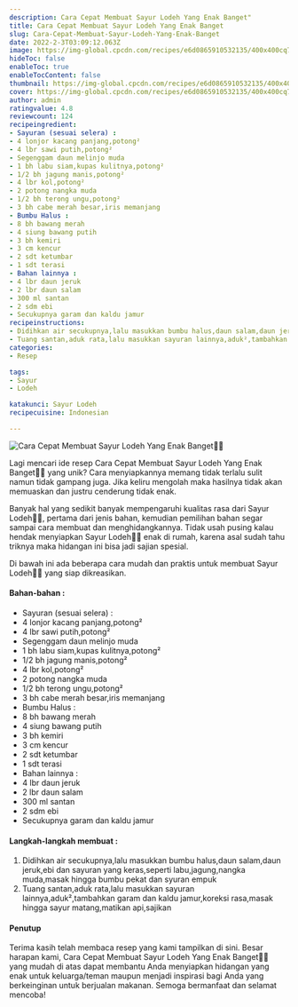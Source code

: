 ```yaml
---
description: Cara Cepat Membuat Sayur Lodeh Yang Enak Banget"
title: Cara Cepat Membuat Sayur Lodeh Yang Enak Banget
slug: Cara-Cepat-Membuat-Sayur-Lodeh-Yang-Enak-Banget
date: 2022-2-3T03:09:12.063Z
image: https://img-global.cpcdn.com/recipes/e6d0865910532135/400x400cq70/photo.jpg
hideToc: false
enableToc: true
enableTocContent: false
thumbnail: https://img-global.cpcdn.com/recipes/e6d0865910532135/400x400cq70/photo.jpg
cover: https://img-global.cpcdn.com/recipes/e6d0865910532135/400x400cq70/photo.jpg
author: admin
ratingvalue: 4.8
reviewcount: 124
recipeingredient:
- Sayuran (sesuai selera) :
- 4 lonjor kacang panjang,potong²
- 4 lbr sawi putih,potong²
- Segenggam daun melinjo muda
- 1 bh labu siam,kupas kulitnya,potong²
- 1/2 bh jagung manis,potong²
- 4 lbr kol,potong²
- 2 potong nangka muda
- 1/2 bh terong ungu,potong²
- 3 bh cabe merah besar,iris memanjang
- Bumbu Halus :
- 8 bh bawang merah
- 4 siung bawang putih
- 3 bh kemiri
- 3 cm kencur
- 2 sdt ketumbar
- 1 sdt terasi
- Bahan lainnya :
- 4 lbr daun jeruk
- 2 lbr daun salam
- 300 ml santan
- 2 sdm ebi
- Secukupnya garam dan kaldu jamur
recipeinstructions:
- Didihkan air secukupnya,lalu masukkan bumbu halus,daun salam,daun jeruk,ebi dan sayuran yang keras,seperti labu,jagung,nangka muda,masak hingga bumbu pekat dan syuran empuk
- Tuang santan,aduk rata,lalu masukkan sayuran lainnya,aduk²,tambahkan garam dan kaldu jamur,koreksi rasa,masak hingga sayur matang,matikan api,sajikan
categories:
- Resep

tags:
- Sayur
- Lodeh

katakunci: Sayur Lodeh
recipecuisine: Indonesian

---
```


![Cara Cepat Membuat Sayur Lodeh Yang Enak Banget👩‍🍳](https://img-global.cpcdn.com/recipes/e6d0865910532135/400x400cq70/photo.jpg)

Lagi mencari ide resep Cara Cepat Membuat Sayur Lodeh Yang Enak Banget👩‍🍳 yang unik? Cara menyiapkannya memang tidak terlalu sulit namun tidak gampang juga. Jika keliru mengolah maka hasilnya tidak akan memuaskan dan justru cenderung tidak enak.

Banyak hal yang sedikit banyak mempengaruhi kualitas rasa dari Sayur Lodeh👩‍🍳, pertama dari jenis bahan, kemudian pemilihan bahan segar sampai cara membuat dan menghidangkannya. Tidak usah pusing kalau hendak menyiapkan Sayur Lodeh👩‍🍳 enak di rumah, karena asal sudah tahu triknya maka hidangan ini bisa jadi sajian spesial.

Di bawah ini ada beberapa cara mudah dan praktis untuk membuat Sayur Lodeh👩‍🍳 yang siap dikreasikan.

<!--inarticleads1-->

#### Bahan-bahan :

- Sayuran (sesuai selera) :
- 4 lonjor kacang panjang,potong²
- 4 lbr sawi putih,potong²
- Segenggam daun melinjo muda
- 1 bh labu siam,kupas kulitnya,potong²
- 1/2 bh jagung manis,potong²
- 4 lbr kol,potong²
- 2 potong nangka muda
- 1/2 bh terong ungu,potong²
- 3 bh cabe merah besar,iris memanjang
- Bumbu Halus :
- 8 bh bawang merah
- 4 siung bawang putih
- 3 bh kemiri
- 3 cm kencur
- 2 sdt ketumbar
- 1 sdt terasi
- Bahan lainnya :
- 4 lbr daun jeruk
- 2 lbr daun salam
- 300 ml santan
- 2 sdm ebi
- Secukupnya garam dan kaldu jamur

<!--inarticleads2-->

#### Langkah-langkah membuat :

1. Didihkan air secukupnya,lalu masukkan bumbu halus,daun salam,daun jeruk,ebi dan sayuran yang keras,seperti labu,jagung,nangka muda,masak hingga bumbu pekat dan syuran empuk
1. Tuang santan,aduk rata,lalu masukkan sayuran lainnya,aduk²,tambahkan garam dan kaldu jamur,koreksi rasa,masak hingga sayur matang,matikan api,sajikan

#### Penutup

Terima kasih telah membaca resep yang kami tampilkan di sini. Besar harapan kami, Cara Cepat Membuat Sayur Lodeh Yang Enak Banget👩‍🍳 yang mudah di atas dapat membantu Anda menyiapkan hidangan yang enak untuk keluarga/teman maupun menjadi inspirasi bagi Anda yang berkeinginan untuk berjualan makanan. Semoga bermanfaat dan selamat mencoba!